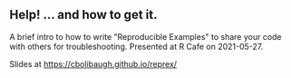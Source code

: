 ## Help! ... and how to get it.

A brief intro to how to write "Reproducible Examples" to share your code with others for troubleshooting. Presented at R Cafe on 2021-05-27.

Slides at https://cbolibaugh.github.io/reprex/


